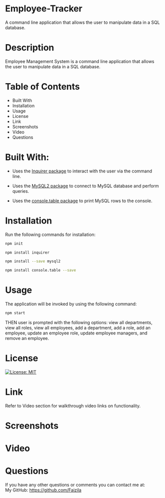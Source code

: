 # Employee-Tracker

A command line application that allows the user to manipulate data in a SQL database.

# Description

Employee Management System is a command line application that allows the user to manipulate data in a SQL database.

# Table of Contents

* Built With
* Installation
* Usage
* License
* Link
* Screenshots
* Video
* Questions

# Built With:

* Uses the [Inquirer package](https://www.npmjs.com/package/inquirer) to interact with the user via the command line.

* Uses the [MySQL2 package](https://www.npmjs.com/package/mysql2) to connect to MySQL database and perform queries.

* Uses the [console.table package](https://www.npmjs.com/package/console.table) to print MySQL rows to the console.

# Installation

Run the following commands for installation:

```bash
npm init
```

```bash
npm install inquirer
```

```bash
npm install --save mysql2
```

```bash
npm install console.table --save
```

# Usage

The application will be invoked by using the following command:

```bash
npm start
```
THEN user is prompted with the following options: view all departments, view all roles, view all employees, add a department, add a role, add an employee, update an employee role, update employee managers, and remove an employee.    

# License

[![License: MIT](https://img.shields.io/badge/License-MIT-yellow.svg)](https://opensource.org/licenses/MIT)

# Link

Refer to Video section for walkthrough video links on functionality.

# Screenshots

# Video

# Questions

If you have any other questions or comments you can contact me at:
   <br>
   My GitHub: https://github.com/Faizila
  


